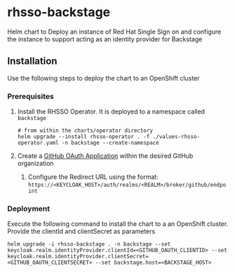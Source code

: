# rhsso-backstage

Helm chart to Deploy an instance of Red Hat Single Sign on and configure the instance to support acting as an identity provider for Backstage

## Installation

Use the following steps to deploy the chart to an OpenShift cluster

### Prerequisites

1. Install the RHSSO Operator.  It is deployed to a namespace called `backstage`

    ```shell
    # from within the charts/operator directory
    helm upgrade --install rhsso-operator . -f ./values-rhsso-operator.yaml -n backstage --create-namespace
    ```

2. Create a [GitHub OAuth Application](https://docs.github.com/en/developers/apps/building-oauth-apps/creating-an-oauth-app) within the desired GitHub organization
    1. Configure the Redirect URL using the format: `https://<KEYCLOAK_HOST>/auth/realms/<REALM>/broker/github/endpoint`

### Deployment

Execute the following command to install the chart to a an OpenShift cluster. Provide the clientId and clientSecret as parameters

```shell
helm upgrade -i rhsso-backstage . -n backstage --set keycloak.realm.identityProvider.clientId=<GITHUB_OAUTH_CLIENTID> --set keycloak.realm.identityProvider.clientSecret=<GITHUB_OAUTH_CLIENTSECRET> --set backstage.host=<BACKSTAGE_HOST>
```
